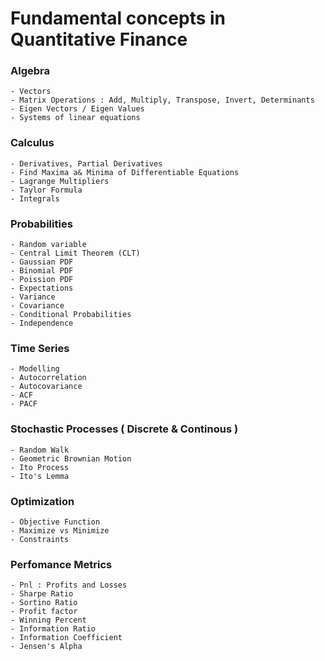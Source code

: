 # Fundamental concepts in Quantitative Finance

### Algebra
    - Vectors 
    - Matrix Operations : Add, Multiply, Transpose, Invert, Determinants
    - Eigen Vectors / Eigen Values
    - Systems of linear equations 
    
### Calculus
    - Derivatives, Partial Derivatives
    - Find Maxima a& Minima of Differentiable Equations
    - Lagrange Multipliers
    - Taylor Formula
    - Integrals

### Probabilities
    - Random variable
    - Central Limit Theorem (CLT)
    - Gaussian PDF
    - Binomial PDF
    - Poission PDF
    - Expectations
    - Variance
    - Covariance
    - Conditional Probabilities
    - Independence

### Time Series
    - Modelling
    - Autocorrelation
    - Autocovariance
    - ACF
    - PACF
    
### Stochastic Processes ( Discrete & Continous )
    - Random Walk
    - Geometric Brownian Motion
    - Ito Process
    - Ito's Lemma
### Optimization
    - Objective Function
    - Maximize vs Minimize
    - Constraints
    
### Perfomance Metrics
    - Pnl : Profits and Losses
    - Sharpe Ratio
    - Sortino Ratio
    - Profit factor
    - Winning Percent
    - Information Ratio
    - Information Coefficient
    - Jensen's Alpha
